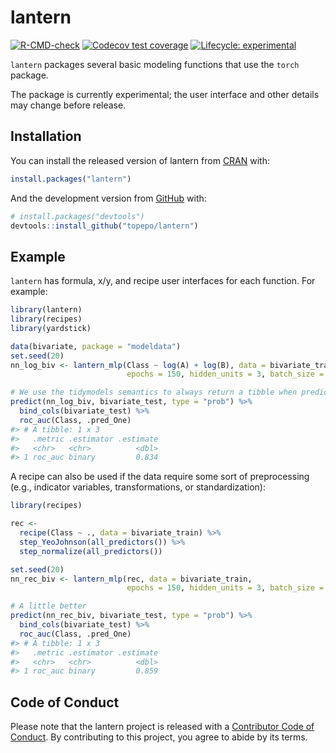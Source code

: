 
<!-- README.md is generated from README.Rmd. Please edit that file -->

# lantern

<!-- badges: start -->

[![R-CMD-check](https://github.com/topepo/lantern/workflows/R-CMD-check/badge.svg)](https://github.com/topepo/lantern/actions)
[![Codecov test coverage](https://codecov.io/gh/topepo/lantern/branch/master/graph/badge.svg)](https://codecov.io/gh/topepo/lantern?branch=master)
[![Lifecycle: experimental](https://img.shields.io/badge/lifecycle-experimental-orange.svg)](https://www.tidyverse.org/lifecycle/#experimental)
<!-- badges: end -->

`lantern` packages several basic modeling functions that use the `torch`
package.

The package is currently experimental; the user interface and other
details may change before release.

## Installation

You can install the released version of lantern from
[CRAN](https://CRAN.R-project.org) with:

``` r
install.packages("lantern")
```

And the development version from [GitHub](https://github.com/) with:

``` r
# install.packages("devtools")
devtools::install_github("topepo/lantern")
```

## Example

`lantern` has formula, x/y, and recipe user interfaces for each
function. For example:

``` r
library(lantern)
library(recipes)
library(yardstick)

data(bivariate, package = "modeldata")
set.seed(20)
nn_log_biv <- lantern_mlp(Class ~ log(A) + log(B), data = bivariate_train, 
                          epochs = 150, hidden_units = 3, batch_size = 64)

# We use the tidymodels semantics to always return a tibble when predicting
predict(nn_log_biv, bivariate_test, type = "prob") %>% 
  bind_cols(bivariate_test) %>% 
  roc_auc(Class, .pred_One)
#> # A tibble: 1 x 3
#>   .metric .estimator .estimate
#>   <chr>   <chr>          <dbl>
#> 1 roc_auc binary         0.834
```

A recipe can also be used if the data require some sort of preprocessing
(e.g., indicator variables, transformations, or standardization):

``` r
library(recipes)

rec <- 
  recipe(Class ~ ., data = bivariate_train) %>%  
  step_YeoJohnson(all_predictors()) %>% 
  step_normalize(all_predictors())

set.seed(20)
nn_rec_biv <- lantern_mlp(rec, data = bivariate_train, 
                          epochs = 150, hidden_units = 3, batch_size = 64)

# A little better
predict(nn_rec_biv, bivariate_test, type = "prob") %>% 
  bind_cols(bivariate_test) %>% 
  roc_auc(Class, .pred_One)
#> # A tibble: 1 x 3
#>   .metric .estimator .estimate
#>   <chr>   <chr>          <dbl>
#> 1 roc_auc binary         0.859
```

## Code of Conduct

Please note that the lantern project is released with a [Contributor
Code of
Conduct](https://contributor-covenant.org/version/2/0/CODE_OF_CONDUCT.html).
By contributing to this project, you agree to abide by its terms.
